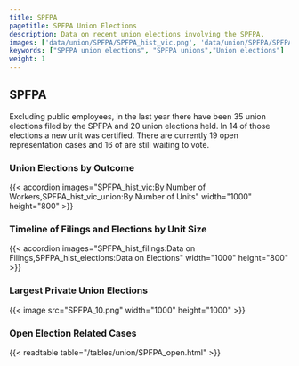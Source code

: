 ```yaml
---
title: SPFPA
pagetitle: SPFPA Union Elections
description: Data on recent union elections involving the SPFPA.
images: ['data/union/SPFPA/SPFPA_hist_vic.png', 'data/union/SPFPA/SPFPA_hist_size.png', 'data/union/SPFPA/SPFPA_10.png']
keywords: ["SPFPA union elections", "SPFPA unions","Union elections"]
weight: 1
---
```

##  SPFPA

Excluding public employees, in the last year there have been 35 union elections filed by the SPFPA and 20 union elections held. In 14 of those elections a new unit was certified. There are currently 19 open representation cases and 16 of are still waiting to vote.

### Union Elections by Outcome
{{< accordion images="SPFPA_hist_vic:By Number of Workers,SPFPA_hist_vic_union:By Number of Units" width="1000" height="800" >}}

### Timeline of Filings and Elections by Unit Size
{{< accordion images="SPFPA_hist_filings:Data on Filings,SPFPA_hist_elections:Data on Elections" width="1000" height="800" >}}

### Largest Private Union Elections
{{< image src="SPFPA_10.png" width="1000" height="1000"  >}}

### Open Election Related Cases
{{< readtable table="/tables/union/SPFPA_open.html" >}}

